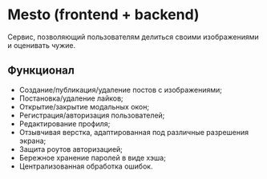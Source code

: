 # Mesto (frontend + backend)

Сервис, позволяющий пользователям делиться своими изображениями и оценивать чужие.

## Функционал

-  Создание/публикация/удаление постов с изображениями;
-  Постановка/удаление лайков;
-  Открытие/закрытие модальных окон;
-  Регистрация/авторизация пользователей;
-  Редактирование профиля;
-  Отзывчивая верстка, адаптированная под различные разрешения экрана;
-  Защита роутов авторизацией;
-  Бережное хранение паролей в виде хэша;
-  Централизованная обработка ошибок.
